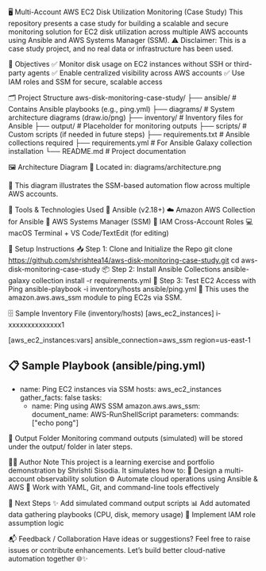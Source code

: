 🖥️ Multi-Account AWS EC2 Disk Utilization Monitoring (Case Study)
This repository presents a case study for building a scalable and secure monitoring solution for EC2 disk utilization across multiple AWS accounts using Ansible and AWS Systems Manager (SSM).
⚠️ Disclaimer: This is a case study project, and no real data or infrastructure has been used.

📌 Objectives
✅ Monitor disk usage on EC2 instances without SSH or third-party agents
✅ Enable centralized visibility across AWS accounts
✅ Use IAM roles and SSM for secure, scalable access



🗂️ Project Structure
aws-disk-monitoring-case-study/
├── ansible/                # Contains Ansible playbooks (e.g., ping.yml)
├── diagrams/               # System architecture diagrams (draw.io/png)
├── inventory/              # Inventory files for Ansible
├── output/                 # Placeholder for monitoring outputs
├── scripts/                # Custom scripts (if needed in future steps)
├── requirements.txt        # Ansible collections required
├── requirements.yml        # For Ansible Galaxy collection installation
└── README.md               # Project documentation

🖼️ Architecture Diagram
📍 Located in: diagrams/architecture.png

🧭 This diagram illustrates the SSM-based automation flow across multiple AWS accounts.

🧰 Tools & Technologies Used
🔧 Ansible (v2.18+)
☁️ Amazon AWS Collection for Ansible
🔐 AWS Systems Manager (SSM)
🔄 IAM Cross-Account Roles
💻 macOS Terminal + VS Code/TextEdit (for editing)

🚀 Setup Instructions
📥 Step 1: Clone and Initialize the Repo
git clone https://github.com/shrishtea14/aws-disk-monitoring-case-study.git
cd aws-disk-monitoring-case-study
📦 Step 2: Install Ansible Collections
ansible-galaxy collection install -r requirements.yml
🧪 Step 3: Test EC2 Access with Ping
ansible-playbook -i inventory/hosts ansible/ping.yml
📌 This uses the amazon.aws.aws_ssm module to ping EC2s via SSM.

🗄️ Sample Inventory File (inventory/hosts)
[aws_ec2_instances]
i-xxxxxxxxxxxxxx1

[aws_ec2_instances:vars]
ansible_connection=aws_ssm
region=us-east-1

📋 Sample Playbook (ansible/ping.yml)
---
- name: Ping EC2 instances via SSM
  hosts: aws_ec2_instances
  gather_facts: false
  tasks:
    - name: Ping using AWS SSM
      amazon.aws.aws_ssm:
        document_name: AWS-RunShellScript
        parameters:
          commands: ["echo pong"]

📁 Output Folder
Monitoring command outputs (simulated) will be stored under the output/ folder in later steps.

👩‍💻 Author Note
This project is a learning exercise and portfolio demonstration by Shrishti Sisodia. It simulates how to:
🧱 Design a multi-account observability solution
⚙️ Automate cloud operations using Ansible & AWS
🧾 Work with YAML, Git, and command-line tools effectively

🔮 Next Steps
✨ Add simulated command output scripts
📊 Add automated data gathering playbooks (CPU, disk, memory usage)
🔐 Implement IAM role assumption logic

📬 Feedback / Collaboration
Have ideas or suggestions? Feel free to raise issues or contribute enhancements. Let’s build better cloud-native automation together 🌐✨
 











